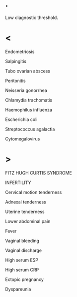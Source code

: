 # .

Low diagnostic threshold.

# <

Endometriosis

Salpingitis

Tubo ovarian abscess

Peritonitis

Neisseria gonorrhea

Chlamydia trachomatis

Haemophilus influenza

Escherichia coli

Streptococcus agalactia

Cytomegalovirus

# >

FITZ HUGH CURTIS SYNDROME

INFERTILITY

Cervical motion tenderness

Adnexal tenderness

Uterine tenderness

Lower abdominal pain

Fever

Vaginal bleeding

Vaginal discharge

High serum ESP

High serum CRP

Ectopic pregnancy

Dyspareunia
